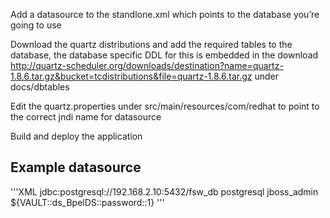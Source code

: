 
Add a datasource to the standlone.xml which points to the database you’re going to use 

Download the quartz distributions and add the required tables to the database, the database specific DDL for this is embedded in the download http://quartz-scheduler.org/downloads/destination?name=quartz-1.8.6.tar.gz&bucket=tcdistributions&file=quartz-1.8.6.tar.gz under docs/dbtables

Edit the quartz.properties under src/main/resources/com/redhat to point to the correct jndi name for datasource

Build and deploy the application



Example datasource
------------------


'''XML
<subsystem xmlns="urn:jboss:domain:datasources:1.1">
            <datasources>
                <datasource jta="false" jndi-name="java:jboss/datasources/QuartzDS" pool-name="QuartzDS" enabled="true">
                    <connection-url>jdbc:postgresql://192.168.2.10:5432/fsw_db</connection-url>
                    <driver>postgresql</driver>
                    <security>
                        <user-name>jboss_admin</user-name>
                        <password>${VAULT::ds_BpelDS::password::1}</password>
                    </security>
                    <validation>
                        <valid-connection-checker class-name="org.jboss.jca.adapters.jdbc.extensions.postgres.PostgreSQLValidConnectionChecker"/>
                        <exception-sorter class-name="org.jboss.jca.adapters.jdbc.extensions.postgres.PostgreSQLExceptionSorter"/>
                    </validation>
                </datasource>
               <datasources>
               </subsystem>
'''
